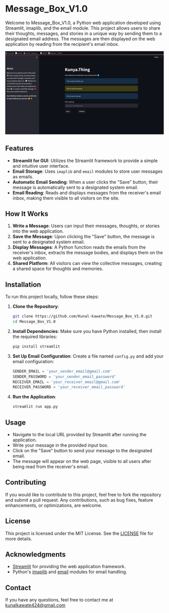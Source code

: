 # Message_Box_V1.0

Welcome to Message_Box_V1.0, a Python web application developed using Streamlit, imaplib, and the email module. This project allows users to share their thoughts, messages, and stories in a unique way by sending them to a designated email address. The messages are then displayed on the web application by reading from the recipient's email inbox.

![Alt text](https://github.com/Kunal-kawate/Message_Box_V1.0/blob/main/ScreenShot.png)

## Features

- **Streamlit for GUI**: Utilizes the Streamlit framework to provide a simple and intuitive user interface.
- **Email Storage**: Uses `imaplib` and `email` modules to store user messages as emails.
- **Automatic Email Sending**: When a user clicks the "Save" button, their message is automatically sent to a designated system email.
- **Email Reading**: Reads and displays messages from the receiver's email inbox, making them visible to all visitors on the site.

## How It Works

1. **Write a Message**: Users can input their messages, thoughts, or stories into the web application.
2. **Save the Message**: Upon clicking the "Save" button, the message is sent to a designated system email.
3. **Display Messages**: A Python function reads the emails from the receiver's inbox, extracts the message bodies, and displays them on the web application.
4. **Shared Platform**: All visitors can view the collective messages, creating a shared space for thoughts and memories.

## Installation

To run this project locally, follow these steps:

1. **Clone the Repository**:
    ```bash
    git clone https://github.com/Kunal-kawate/Message_Box_V1.0.git
    cd Message_Box_V1.0
    ```

2. **Install Dependencies**:
    Make sure you have Python installed, then install the required libraries:
    ```bash
    pip install streamlit
    ```

3. **Set Up Email Configuration**:
    Create a file named `config.py` and add your email configuration:
    ```python
    SENDER_EMAIL = 'your_sender_email@gmail.com'
    SENDER_PASSWORD = 'your_sender_email_password'
    RECEIVER_EMAIL = 'your_receiver_email@gmail.com'
    RECEIVER_PASSWORD = 'your_receiver_email_password'
    ```

4. **Run the Application**:
    ```bash
    streamlit run app.py
    ```

## Usage

- Navigate to the local URL provided by Streamlit after running the application.
- Write your message in the provided input box.
- Click on the "Save" button to send your message to the designated email.
- The message will appear on the web page, visible to all users after being read from the receiver's email.

## Contributing

If you would like to contribute to this project, feel free to fork the repository and submit a pull request. Any contributions, such as bug fixes, feature enhancements, or optimizations, are welcome.

## License

This project is licensed under the MIT License. See the [LICENSE](LICENSE) file for more details.

## Acknowledgments

- [Streamlit](https://www.streamlit.io/) for providing the web application framework.
- Python's [imaplib](https://docs.python.org/3/library/imaplib.html) and [email](https://docs.python.org/3/library/email.html) modules for email handling.

## Contact

If you have any questions, feel free to contact me at kunalkawate424@gmail.com
